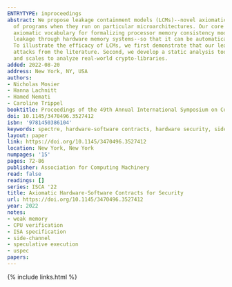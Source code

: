 ```yaml
---
ENTRYTYPE: inproceedings
abstract: We propose leakage containment models (LCMs)--novel axiomatic security contracts which support formally reasoning about the security guarantees
  of programs when they run on particular microarchitectures. Our core contribution is an axiomatic vocabulary for formalizing LCMs, derived from the established
  axiomatic vocabulary for formalizing processor memory consistency models. Using this vocabulary, we formalize microarchitectural leakage--focusing on
  leakage through hardware memory systems--so that it can be automatically detected in programs and provide a taxonomy for classifying said leakage by severity.
  To illustrate the efficacy of LCMs, we first demonstrate that our leakage definition faithfully captures a sampling of (transient and non-transient) microarchitectural
  attacks from the literature. Second, we develop a static analysis tool based on LCMs which automatically identifies Spectre vulnerabilities in programs
  and scales to analyze real-world crypto-libraries.
added: 2022-08-20
address: New York, NY, USA
authors:
- Nicholas Mosier
- Hanna Lachnitt
- Hamed Nemati
- Caroline Trippel
booktitle: Proceedings of the 49th Annual International Symposium on Computer Architecture
doi: 10.1145/3470496.3527412
isbn: '9781450386104'
keywords: spectre, hardware-software contracts, hardware security, side-channel attacks, memory consistency models
layout: paper
link: https://doi.org/10.1145/3470496.3527412
location: New York, New York
numpages: '15'
pages: 72-86
publisher: Association for Computing Machinery
read: false
readings: []
series: ISCA '22
title: Axiomatic Hardware-Software Contracts for Security
url: https://doi.org/10.1145/3470496.3527412
year: 2022
notes:
- weak memory
- CPU verification
- ISA specification
- side-channel
- speculative execution
- uspec
papers:
---
```

{% include links.html %}

